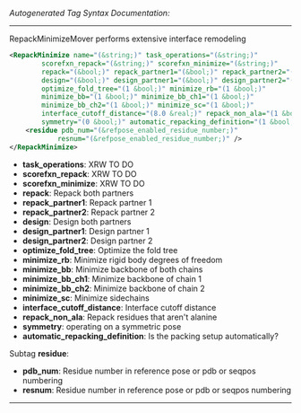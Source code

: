 _Autogenerated Tag Syntax Documentation:_

---
RepackMinimizeMover performs extensive interface remodeling

```xml
<RepackMinimize name="(&string;)" task_operations="(&string;)"
        scorefxn_repack="(&string;)" scorefxn_minimize="(&string;)"
        repack="(&bool;)" repack_partner1="(&bool;)" repack_partner2="(&bool;)"
        design="(&bool;)" design_partner1="(&bool;)" design_partner2="(&bool;)"
        optimize_fold_tree="(1 &bool;)" minimize_rb="(1 &bool;)"
        minimize_bb="(1 &bool;)" minimize_bb_ch1="(1 &bool;)"
        minimize_bb_ch2="(1 &bool;)" minimize_sc="(1 &bool;)"
        interface_cutoff_distance="(8.0 &real;)" repack_non_ala="(1 &bool;)"
        symmetry="(0 &bool;)" automatic_repacking_definition="(1 &bool;)" >
    <residue pdb_num="(&refpose_enabled_residue_number;)"
            resnum="(&refpose_enabled_residue_number;)" />
</RepackMinimize>
```

-   **task_operations**: XRW TO DO
-   **scorefxn_repack**: XRW TO DO
-   **scorefxn_minimize**: XRW TO DO
-   **repack**: Repack both partners
-   **repack_partner1**: Repack partner 1
-   **repack_partner2**: Repack partner 2
-   **design**: Design both partners
-   **design_partner1**: Design partner 1
-   **design_partner2**: Design partner 2
-   **optimize_fold_tree**: Optimize the fold tree
-   **minimize_rb**: Minimize rigid body degrees of freedom
-   **minimize_bb**: Minimize backbone of both chains
-   **minimize_bb_ch1**: Minimize backbone of chain 1
-   **minimize_bb_ch2**: Minimize backbone of chain 2
-   **minimize_sc**: Minimize sidechains
-   **interface_cutoff_distance**: Interface cutoff distance
-   **repack_non_ala**: Repack residues that aren't alanine
-   **symmetry**: operating on a symmetric pose
-   **automatic_repacking_definition**: Is the packing setup automatically?


Subtag **residue**:   

-   **pdb_num**: Residue number in reference pose or pdb or seqpos numbering
-   **resnum**: Residue number in reference pose or pdb or seqpos numbering

---
